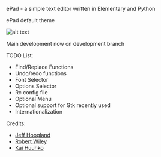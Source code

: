ePad - a simple text editor written in Elementary and Python

ePad default theme

![alt text](http://www.jeffhoogland.com/wp-content/uploads/2010/10/Selection_127.png "ePad Default theme")

Main development now on development branch

TODO List:
- Find/Replace Functions
- Undo/redo functions
- Font Selector
- Options Selector
- Rc config file
- Optional Menu
- Optional support for Gtk recently used
- Internationalization

Credits: 
- [Jeff Hoogland](http://www.jeffhoogland.com/)
- [Robert Wiley](https://github.com/rbtylee)
- [Kai Huuhko](https://github.com/kaihu)
